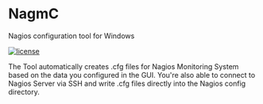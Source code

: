 # NagmC
Nagios configuration tool for Windows

[![license](https://img.shields.io/github/license/mashape/apistatus.svg)](https://raw.githubusercontent.com/Override92/NagmC/blob/master/LICENSE)

The Tool automatically creates .cfg files for Nagios Monitoring System based on the data you configured in the GUI.
You're also able to connect to Nagios Server via SSH and write .cfg files directly into the Nagios config directory.
